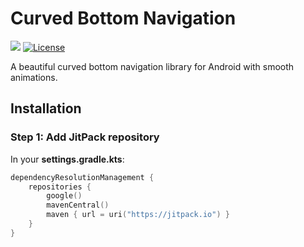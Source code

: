 # Curved Bottom Navigation

[![](https://jitpack.io/v/Hamza-Bula/curved-bottom-navigation.svg)](https://jitpack.io/#Hamza-Bula/curved-bottom-navigation)
[![License](https://img.shields.io/badge/License-Apache%202.0-blue.svg)](https://opensource.org/licenses/Apache-2.0)

A beautiful curved bottom navigation library for Android with smooth animations.

## Installation

### Step 1: Add JitPack repository

In your **settings.gradle.kts**:
```kotlin
dependencyResolutionManagement {
    repositories {
        google()
        mavenCentral()
        maven { url = uri("https://jitpack.io") }
    }
}
